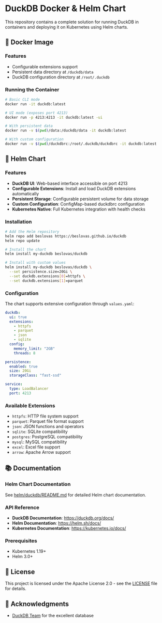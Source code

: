 # DuckDB Docker & Helm Chart

This repository contains a complete solution for running DuckDB in containers and deploying it on Kubernetes using Helm charts.

## 🐳 Docker Image

### Features

- Configurable extensions support
- Persistent data directory at `/duckdb/data`
- DuckDB configuration directory at `/root/.duckdb`

### Running the Container

```bash
# Basic CLI mode
docker run -it duckdb:latest

# UI mode (exposes port 4213)
docker run -p 4213:4213 -it duckdb:latest -ui

# With persistent data
docker run -v $(pwd)/data:/duckdb/data -it duckdb:latest

# With custom configuration
docker run -v $(pwd)/duckdbrc:/root/.duckdb/duckdbrc -it duckdb:latest
```

## 🚀 Helm Chart

### Features

- **DuckDB UI**: Web-based interface accessible on port 4213
- **Configurable Extensions**: Install and load DuckDB extensions automatically
- **Persistent Storage**: Configurable persistent volume for data storage
- **Custom Configuration**: ConfigMap-based duckdbrc configuration
- **Kubernetes Native**: Full Kubernetes integration with health checks

### Installation

```bash
# Add the Helm repository
helm repo add beslovas https://beslovas.github.io/duckdb
helm repo update

# Install the chart
helm install my-duckdb beslovas/duckdb

# Install with custom values
helm install my-duckdb beslovas/duckdb \
  --set persistence.size=20Gi \
  --set duckdb.extensions[0]=httpfs \
  --set duckdb.extensions[1]=parquet
```

### Configuration

The chart supports extensive configuration through `values.yaml`:

```yaml
duckdb:
  ui: true
  extensions:
    - httpfs
    - parquet
    - json
    - sqlite
  config:
    memory_limit: "2GB"
    threads: 8

persistence:
  enabled: true
  size: 20Gi
  storageClass: "fast-ssd"

service:
  type: LoadBalancer
  port: 4213
```

### Available Extensions

- `httpfs`: HTTP file system support
- `parquet`: Parquet file format support
- `json`: JSON functions and operators
- `sqlite`: SQLite compatibility
- `postgres`: PostgreSQL compatibility
- `mysql`: MySQL compatibility
- `excel`: Excel file support
- `arrow`: Apache Arrow support

## 📚 Documentation

### Helm Chart Documentation

See [helm/duckdb/README.md](helm/duckdb/README.md) for detailed Helm chart documentation.

### API Reference

- **DuckDB Documentation**: https://duckdb.org/docs/
- **Helm Documentation**: https://helm.sh/docs/
- **Kubernetes Documentation**: https://kubernetes.io/docs/

### Prerequisites

- Kubernetes 1.19+
- Helm 3.0+

## 📄 License

This project is licensed under the Apache License 2.0 - see the [LICENSE](LICENSE) file for details.

## 🙏 Acknowledgments

- [DuckDB Team](https://duckdb.org/) for the excellent database

